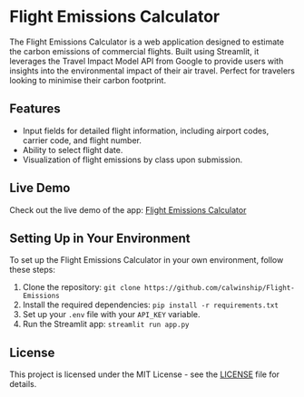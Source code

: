 # Flight Emissions Calculator 

The Flight Emissions Calculator is a web application designed to estimate the carbon emissions of commercial flights. Built using Streamlit, it leverages the Travel Impact Model API from Google to provide users with insights into the environmental impact of their air travel. Perfect for travelers looking to minimise their carbon footprint.


## Features

- Input fields for detailed flight information, including airport codes, carrier code, and flight number.
- Ability to select flight date.
- Visualization of flight emissions by class upon submission.

## Live Demo

Check out the live demo of the app: [Flight Emissions Calculator](https://flight-emissions.streamlit.app)

## Setting Up in Your Environment

To set up the Flight Emissions Calculator in your own environment, follow these steps:

1. Clone the repository: `git clone https://github.com/calwinship/Flight-Emissions`
2. Install the required dependencies: `pip install -r requirements.txt`
3. Set up your `.env` file with your `API_KEY` variable.
4. Run the Streamlit app: `streamlit run app.py`

## License

This project is licensed under the MIT License - see the [LICENSE](LICENSE.txt) file for details.

